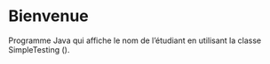 # Bienvenue
Programme Java qui affiche le nom de l’étudiant en utilisant la classe SimpleTesting ().
